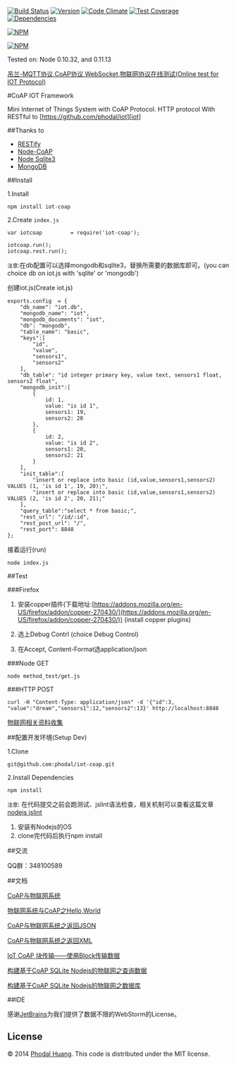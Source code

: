 
[![Build Status](https://api.travis-ci.org/phodal/iot-coap.png)](https://travis-ci.org/phodal/iot-coap)
[![Version](http://img.shields.io/npm/v/iot-coap.svg)](http://http://img.shields.io/npm/v/iot-coap.svg)
[![Code Climate](https://codeclimate.com/github/phodal/iot-coap/badges/gpa.svg)](https://codeclimate.com/github/phodal/iot-coap)
[![Test Coverage](https://codeclimate.com/github/phodal/iot-coap/badges/coverage.svg)](https://codeclimate.com/github/phodal/iot-coap)
[![Dependencies](https://david-dm.org/phodal/freerice.svg?style=flat)](https://david-dm.org/phodal/iot-coap.svg?style=flat0)

[![NPM](https://nodei.co/npm/iot-coap.png)](https://nodei.co/npm/iot-coap/)

[![NPM](https://nodei.co/npm-dl/iot-coap.png)](https://nodei.co/npm/iot-coap/)

Tested on: Node 0.10.32, and 0.11.13

[吊兰-MQTT协议,CoAP协议,WebSocket,物联网协议在线测试(Online test for IOT Protocol)](http://mqtt.phodal.com)

#CoAP IOT Framework

Mini Internet of Things System with CoAP Protocol. HTTP protocol With RESTful to  [https://github.com/phodal/iot][iot]

##Thanks to

 - [RESTify](https://github.com/mcavage/node-restify)
 - [Node-CoAP](https://github.com/mcollina/node-coap)
 - [Node Sqlite3](https://github.com/mapbox/node-sqlite3)
 - [MongoDB](https://github.com/mongodb/node-mongodb-native) 

##Install

1.Install
    
    npm install iot-coap

2.Create ``index.js``

    var iotcoap         = require('iot-coap');

    iotcoap.run();
    iotcoap.rest.run();

``注意``:在db配置可以选择mongodb和sqlite3，替换所需要的数据库即可。(you can choice db on iot.js with 'sqlite' or 'mongodb')

创建iot.js(Create iot.js)

    exports.config  = {
        "db_name": "iot.db",
        "mongodb_name": "iot",
        "mongodb_documents": "iot",
        "db": "mongodb",
        "table_name": "basic",
        "keys":[
            "id",
            "value",
            "sensors1",
            "sensors2"
        ],
        "db_table": "id integer primary key, value text, sensors1 float, sensors2 float",
        "mongodb_init":[
            {
                id: 1,
                value: "is id 1",
                sensors1: 19,
                sensors2: 20
            },
            {
                id: 2,
                value: "is id 2",
                sensors1: 20,
                sensors2: 21
            }
        ],
        "init_table":[
            "insert or replace into basic (id,value,sensors1,sensors2) VALUES (1, 'is id 1', 19, 20);",
            "insert or replace into basic (id,value,sensors1,sensors2) VALUES (2, 'is id 2', 20, 21);"
        ],
        "query_table":"select * from basic;",
        "rest_url": "/id/:id",
        "rest_post_url": "/",
        "rest_port": 8848
    };

接着运行(run)

    node index.js

##Test

###Firefox
    
1. 安装copper插件(下载地址:[https://addons.mozilla.org/en-US/firefox/addon/copper-270430/](https://addons.mozilla.org/en-US/firefox/addon/copper-270430/)) (install copper plugins)

2. 选上Debug Contrl (choice Debug Control)

3. 在Accept, Content-Format选application/json

###Node GET
    
    node method_test/get.js
    
###HTTP POST
    
    curl -H "Content-Type: application/json" -d '{"id":3, "value":"dream","sensors1":12,"sensors2":13}' http://localhost:8848


[物联网相关资料收集](https://github.com/phodal/collection-iot)

##配置开发环境(Setup Dev)


1.Clone

    git@github.com:phodal/iot-coap.git
    
2.Install Dependencies
    
    npm install
 

``注意``: 在代码提交之前会跑测试、jslint语法检查，相关机制可以查看这篇文章[nodejs jslint](https://www.phodal.com/blog/nodejs-add-jslint-with-pre-commit/)

1. 安装有Nodejs的OS
2. clone完代码后执行npm install

##交流

QQ群：348100589

##文档

[CoAP与物联网系统][basic]

[物联网系统与CoAP之Hello,World][hello]

[CoAP与物联网系统之返回JSON][returnjson]

[CoAP与物联网系统之返回XML][returnxml]

[IoT CoAP 块传输——使用Block传输数据][iotblock]

[构建基于CoAP SQLite Nodejs的物联网之查询数据][querydb]

[构建基于CoAP SQLite Nodejs的物联网之数据库][db]


##IDE

感谢[JetBrains](http://www.jetbrains.com)为我们提供了数据不限的WebStorm的License。

## License

© 2014 [Phodal Huang](http://www.phodal.com). This code is distributed under the MIT license.

[iot]: https://github.com/phodal/iot
[basic]: http://www.phodal.com/blog/use-constrained-application-protocol-in-internet-of-things/
[hello]: http://www.phodal.com/blog/use-node-coap-create-a-coap-server/
[returnjson]: http://www.phodal.com/blog/use-coap-build-internet-of-things-return-json/
[querydb]: http://www.phodal.com/blog/use-node-coap-sqlite-create-a-coap-server-get-response/
[db]: http://www.phodal.com/blog/use-coap-nodejs-sqlite-build-iot/
[returnxml]: http://www.phodal.com/blog/use-jstoxml-convert-iot-coap-return-json/
[iotblock]: http://www.phodal.com/blog/use-coap-block-send-data-on-iot-coap/
